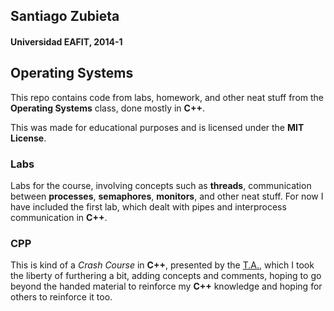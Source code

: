 ## Santiago Zubieta
#### Universidad EAFIT, 2014-1

## Operating Systems
This repo contains code from labs, homework, and other neat stuff from the **Operating Systems** class, done mostly in **C++**.

This was made for educational purposes and is licensed under the **MIT License**.

### Labs
Labs for the course, involving concepts such as **threads**, communication between **processes**, **semaphores**, **monitors**, and other neat stuff. For now I have included the first lab, which dealt with pipes and interprocess communication in **C++**.

### CPP
This is kind of a *Crash Course* in **C++**, presented by the [T.A.](https://github.com/ST0257/20141/tree/master/Lesson1-C%2B%2B/src), which I took the liberty of furthering a bit, adding concepts and comments, hoping to go beyond the handed material to reinforce my **C++** knowledge and hoping for others to reinforce it too.
